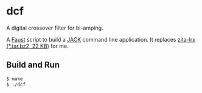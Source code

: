 # dcf
A digital crossover filter for bi-amping.

A [Faust](http://faust.grame.fr/) script to build a [JACK](http://www.jackaudio.org/) command line application.
It replaces [zita-lrx (*.tar.bz2, 22 KB)](http://kokkinizita.linuxaudio.org/linuxaudio/downloads/zita-lrx-0.1.0.tar.bz2) for me.

## Build and Run

```bash
$ make
$ ./dcf
```
